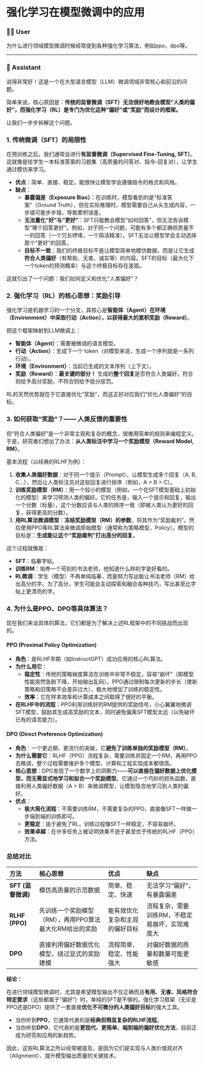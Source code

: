 # 强化学习在模型微调中的应用

### 🧑‍💻 User

为什么进行领域模型微调时候经常提到各种强化学习算法，例如ppo，dpo等。

---

### 🤖 Assistant

说得非常好！这是一个在大型语言模型（LLM）微调领域非常核心和前沿的问题。

简单来说，核心原因是：**传统的监督微调（SFT）无法很好地教会模型“人类的偏好”，而强化学习（RL）是专门为优化这种“偏好”或“奖励”而设计的框架。**

让我们一步步拆解这个问题。

### 1. 传统微调（SFT）的局限性

在预训练之后，我们通常会进行**有监督微调（Supervised Fine-Tuning, SFT）**。这就像是给学生一本标准答案的习题集（高质量的问答对、指令-回复对），让学生通过模仿来学习。

*   **优点**：简单、直接、稳定。能很快让模型学会遵循指令的格式和风格。
*   **缺点**：
    *   **暴露偏差（Exposure Bias）**：在训练时，模型看到的是“标准答案”（Ground Truth），但在实际推理时，模型需要自己从头生成内容，一步错可能步步错，导致累积误差。
    *   **无法量化“好”与“更好”**：SFT只能教会模型“如何回答”，但无法告诉模型“哪个回答更好”。例如，对于同一个问题，可能有多个都正确但质量不一的回答（一个冗长啰嗦，一个简洁精准）。SFT无法让模型学会主动选择那个“更好”的回答。
    *   **目标不一致**：我们的终极目标不是让模型简单地模仿数据，而是让它生成**符合人类偏好**（有帮助、无害、诚实等）的内容。SFT的目标（最大化下一个token的预测概率）与这个终极目标存在差距。

这就引出了一个问题：我们如何定义和优化“人类偏好”？

### 2. 强化学习（RL）的核心思想：奖励引导

强化学习是机器学习的一个分支，其核心是**智能体（Agent）在环境（Environment）中采取行动（Action），以获得最大的累积奖励（Reward）**。

把这个框架映射到LLM微调上：
*   **智能体（Agent）**：需要被微调的语言模型。
*   **行动（Action）**：生成下一个 token（对模型来说，生成一个序列就是一系列行动）。
*   **环境（Environment）**：当前已生成的文本序列（上下文）。
*   **奖励（Reward）**：**最关键的部分！** 生成的**整个回复**是否符合人类偏好。符合则给予高分奖励，不符合则给予低分惩罚。

RL的天然优势就在于它直接优化“奖励”，而这正好对应我们“优化人类偏好”的目标。

### 3. 如何获取“奖励”？—— 人类反馈的重要性

但“符合人类偏好”是一个非常主观和复杂的概念，很难用简单的规则来编程定义。于是，研究者们想出了办法：**从人类标注中学习一个奖励模型（Reward Model, RM）**。

基本流程（以经典的RLHF为例）：
1.  **收集人类偏好数据**：对于同一个提示（Prompt），让模型生成多个回复（A, B, C...），然后让人类标注员对这些回复进行排序（例如，A > B > C）。
2.  **训练奖励模型（RM）**：用一个较小的模型（例如，一个在SFT模型基础上初始化的模型）来学习预测人类的偏好。它的任务是，输入一个提示和回复，输出一个分数（标量），这个分数应该与人类的排序一致（即被人类认为更好的回复，获得更高的分数）。
3.  **用RL算法微调模型**：**冻结奖励模型（RM）的参数**，将其作为“奖励裁判”。然后使用PPO等RL算法来微调原始模型（通常称为策略模型，Policy）。模型的目标是：**生成能让这个“奖励裁判”打出高分的回复**。

这个过程就像是：
*   **SFT**：临摹字帖。
*   **训练RM**：培养一个苛刻的书法老师，他知道什么样的字是好看的。
*   **RL微调**：学生（模型）不再单纯临摹，而是努力写出能让书法老师（RM）给出高分的字。为了高分，学生可能会主动探索和融合各种技巧，写出甚至比字帖上更漂亮的字。

### 4. 为什么是PPO、DPO等具体算法？

现在我们来谈具体的算法，它们都是为了解决上述RL框架中的不同挑战而出现的。

#### **PPO (Proximal Policy Optimization)**

*   **角色**：是RLHF早期（如InstructGPT）成功应用的核心RL算法。
*   **为什么用它**：
    *   **稳定性**：传统的策略梯度算法在训练中非常不稳定，容易“崩坏”（即模型性能突然急剧下降，开始输出乱码）。PPO通过限制每次更新的步长（使新策略和旧策略不会差异过大），极大地增加了训练的稳定性。
    *   **效率**：它在样本效率和计算成本之间取得了很好的平衡。
*   **在RLHF中的流程**：PPO利用训练好的RM提供的奖励信号，小心翼翼地微调SFT模型，鼓励其生成高奖励的文本，同时避免偏离SFT模型太远（以免破坏已有的语言能力）。

#### **DPO (Direct Preference Optimization)**

*   **角色**：一个更近期、更流行的突破，它**避免了训练单独的奖励模型（RM）**。
*   **为什么需要它**：RLHF（PPO）流程复杂，需要训练并固定一个RM，再用PPO去微调，整个过程需要维护多个模型，计算和工程实现成本都很高。
*   **核心思想**：DPO发现了一个数学上的洞察力——**可以直接在偏好数据上优化模型，而无需显式地学习和拟合一个奖励模型**。它通过一个巧妙的损失函数，直接利用人类偏好数据（A > B）来微调模型，让模型隐含地学习到人类的偏好。
*   **优点**：
    *   **极大简化流程**：不需要训练RM，不需要复杂的PPO，直接像SFT一样做一步端到端的训练即可。
    *   **更稳定**：由于避免了RL，训练过程像SFT一样稳定，不容易崩坏。
    *   **效果卓越**：在许多任务上被证明效果不逊于甚至优于传统的RLHF（PPO）方法。

### 总结对比

| 方法 | 核心思想 | 优点 | 缺点 |
| :--- | :--- | :--- | :--- |
| **SFT (监督微调)** | 模仿高质量的示范数据 | 简单、稳定、快速 | 无法学习“偏好”，有暴露偏差 |
| **RLHF (PPO)** | 先训练一个奖励模型（RM），再用PPO算法最大化RM给出的奖励 | 能有效优化复杂和主观的偏好目标 | 流程复杂，需要训练RM，不稳定易崩坏，实现难度大 |
| **DPO** | 直接利用偏好数据优化模型，绕过显式的奖励建模 | 流程简单、稳定、性能强大 | 对偏好数据的质量和数量可能更敏感 |

**结论：**

在进行领域模型微调时，尤其是希望模型输出不仅正确而且**有用、无害、风格符合特定要求**（这些都属于“偏好”）时，单纯的SFT是不够的。强化学习框架（无论是PPO还是DPO）提供了一套直接**优化不可微分的人类偏好目标**的强大工具。

*   当你听到**PPO**，它通常代表的是**经典但稍显复杂的RLHF流程**。
*   当你听到**DPO**，它代表的是**更现代、更简单、端到端的偏好优化方法**，目前正成为研究和应用的新趋势。

因此，这些RL算法之所以经常被提及，是因为它们是实现与人类价值观对齐（Alignment）、提升模型输出质量的关键技术。